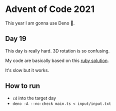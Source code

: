 # Advent of Code 2021

This year I am gonna use Deno 🦕.

## Day 19

This day is really hard. 3D rotation is so confusing.

My code are basically based on this [ruby solution](https://github.com/0x8b/advent.of.code.each/blob/main/src/2021/19.rb).

It's slow but it works.

## How to run

- `cd` into the target day
- `deno -A --no-check main.ts < input/input.txt`

